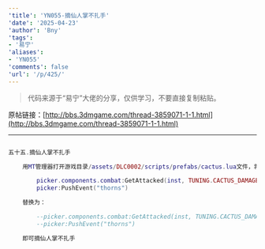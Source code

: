 ```yaml
---
'title': 'YN055-摘仙人掌不扎手'
'date': '2025-04-23'
'author': 'Bny'
'tags':
- '易宁'
'aliases':
- 'YN055'
'comments': false
'url': '/p/425/'
---
```


> 代码来源于“易宁”大佬的分享，仅供学习，不要直接复制粘贴。

原帖链接：[http://bbs.3dmgame.com/thread-3859071-1-1.html](http://bbs.3dmgame.com/thread-3859071-1-1.html)

---

```lua  

五十五.摘仙人掌不扎手

	用MT管理器打开游戏目录/assets/DLC0002/scripts/prefabs/cactus.lua文件，将下列内容：

		picker.components.combat:GetAttacked(inst, TUNING.CACTUS_DAMAGE)
		picker:PushEvent("thorns")

	替换为：

		--picker.components.combat:GetAttacked(inst, TUNING.CACTUS_DAMAGE)
		--picker:PushEvent("thorns")

	即可摘仙人掌不扎手

```  

